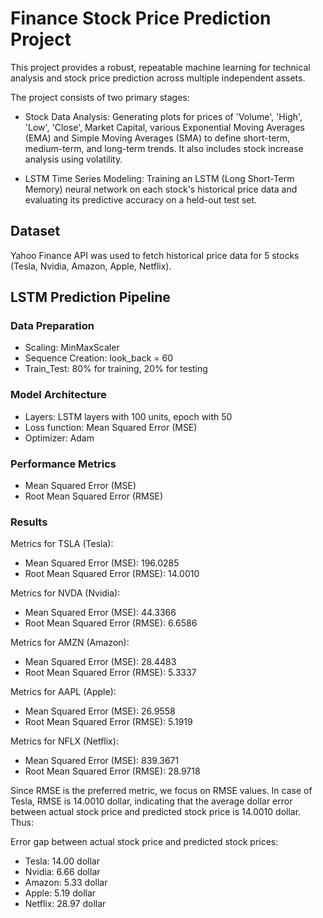 # Finance Stock Price Prediction Project

This project provides a robust, repeatable machine learning
for technical analysis and stock price prediction across multiple
independent assets. 

The project consists of two primary stages: 

* Stock Data Analysis: Generating plots for prices of 'Volume', 'High', 'Low', 
  'Close', Market Capital, various Exponential Moving Averages (EMA) and Simple
  Moving Averages (SMA) to define short-term, medium-term, and long-term trends. 
  It also includes stock increase analysis using volatility. 

* LSTM Time Series Modeling: Training an LSTM (Long Short-Term Memory) neural
  network on each stock's historical price data and evaluating its predictive
  accuracy on a held-out test set. 

## Dataset  

Yahoo Finance API was used to fetch historical price data for 5 stocks (Tesla, 
Nvidia, Amazon, Apple, Netflix).  

## LSTM Prediction Pipeline 

### Data Preparation
* Scaling: MinMaxScaler   
* Sequence Creation: look_back = 60 
* Train_Test: 80% for training, 20% for testing 

### Model Architecture  
* Layers: LSTM layers with 100 units, epoch with 50 
* Loss function: Mean Squared Error (MSE)
* Optimizer: Adam  

### Performance Metrics  
* Mean Squared Error (MSE)
* Root Mean Squared Error (RMSE)

### Results  

 Metrics for TSLA (Tesla):
 * Mean Squared Error (MSE): 196.0285
 * Root Mean Squared Error (RMSE): 14.0010

 Metrics for NVDA (Nvidia):
 * Mean Squared Error (MSE): 44.3366
 * Root Mean Squared Error (RMSE): 6.6586

 Metrics for AMZN (Amazon):
 * Mean Squared Error (MSE): 28.4483
 * Root Mean Squared Error (RMSE): 5.3337

 Metrics for AAPL (Apple):
 * Mean Squared Error (MSE): 26.9558
 * Root Mean Squared Error (RMSE): 5.1919

 Metrics for NFLX (Netflix):
 * Mean Squared Error (MSE): 839.3671
 * Root Mean Squared Error (RMSE): 28.9718

Since RMSE is the preferred metric, we focus on RMSE values. In case of Tesla, 
RMSE is 14.0010 dollar, indicating that the average dollar error between actual stock
price and predicted stock price is 14.0010 dollar. Thus:  

Error gap between actual stock price and predicted stock prices:  
* Tesla: 14.00 dollar
* Nvidia: 6.66 dollar
* Amazon: 5.33 dollar
* Apple: 5.19 dollar
* Netflix: 28.97 dollar  
